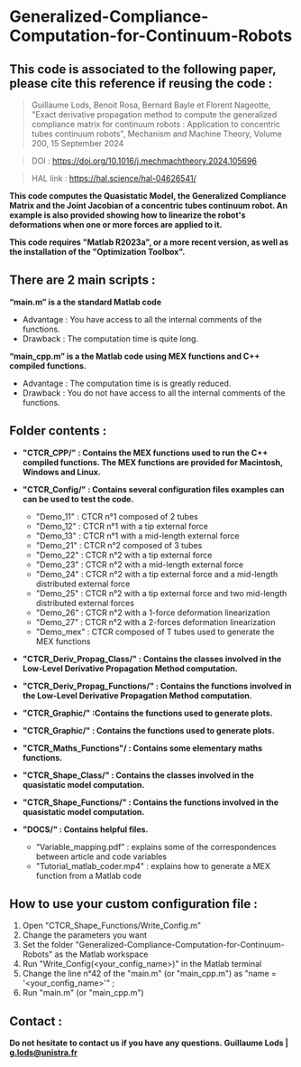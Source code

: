 # Generalized-Compliance-Computation-for-Continuum-Robots

## This code is associated to the following paper, please cite this reference if reusing the code :

> Guillaume Lods, Benoit Rosa, Bernard Bayle et Florent Nageotte, "Exact derivative propagation method to compute the generalized compliance matrix for continuum robots : Application to concentric tubes continuum robots", Mechanism and Machine Theory, Volume 200, 15 September 2024

> DOI : https://doi.org/10.1016/j.mechmachtheory.2024.105696

> HAL link : https://hal.science/hal-04626541/

**This code computes the Quasistatic Model, the Generalized Compliance Matrix and the Joint Jacobian of a concentric tubes continuum robot. An example is also provided showing how to linearize the robot's deformations when one or more forces are applied to it.**

**This code requires "Matlab R2023a", or a more recent version, as well as the installation of the "Optimization Toolbox".**

## There are 2 main scripts : 
**“main.m” is a the standard Matlab code**
- Advantage : You have access to all the internal comments of the functions.
- Drawback  : The computation time is quite long.

**“main_cpp.m” is a the Matlab code using MEX functions and C++ compiled functions.**
- Advantage : The computation time is is greatly reduced.
- Drawback  : You do not have access to all the internal comments of the functions.

## Folder contents :

- **"CTCR_CPP/" : Contains the MEX functions used to run the C++ compiled functions. The MEX functions are provided for Macintosh, Windows and Linux.**

- **"CTCR_Config/" : Contains several configuration files examples can can be used to test the code.**
	- "Demo_11"  : CTCR n°1 composed of 2 tubes
	- "Demo_12"  : CTCR n°1 with a tip external force
	- "Demo_13"  : CTCR n°1 with a mid-length external force
	- "Demo_21"  : CTCR n°2 composed of 3 tubes
	- "Demo_22"  : CTCR n°2 with a tip external force
	- "Demo_23"  : CTCR n°2 with a mid-length external force
	- "Demo_24"  : CTCR n°2 with a tip external force and a mid-length distributed external force
	- "Demo_25"  : CTCR n°2 with a tip external force and two mid-length distributed external forces
	- "Demo_26"  : CTCR n°2 with a 1-force deformation linearization
	- "Demo_27"  : CTCR n°2 with a 2-forces deformation linearization
	- "Demo_mex" : CTCR composed of T tubes used to generate the MEX functions

- **"CTCR_Deriv_Propag_Class/" : Contains the classes involved in the Low-Level Derivative Propagation Method computation.**

- **"CTCR_Deriv_Propag_Functions/" : Contains the functions involved in the Low-Level Derivative Propagation Method computation.**

- **"CTCR_Graphic/" :Contains the functions used to generate plots.**

- **"CTCR_Graphic/" : Contains the functions used to generate plots.**

- **"CTCR_Maths_Functions"/ : Contains some elementary maths functions.**

- **"CTCR_Shape_Class/" : Contains the classes involved in the quasistatic model computation.**

- **"CTCR_Shape_Functions/" : Contains the functions involved in the quasistatic model computation.**

- **"DOCS/" : Contains helpful files.**
	- “Variable_mapping.pdf”      : explains some of the correspondences between article and code variables
	- "Tutorial_matlab_coder.mp4" : explains how to generate a MEX function from a Matlab code

## How to use your custom configuration file : 
1. Open "CTCR_Shape_Functions/Write_Config.m"
2. Change the parameters you want
3. Set the folder "Generalized-Compliance-Computation-for-Continuum-Robots" as the Matlab workspace
4. Run "Write_Config(<your_config_name>)" in the Matlab terminal
5. Change the line n°42 of the "main.m" (or "main_cpp.m") as "name = '<your_config_name>'" ;
6. Run "main.m" (or "main_cpp.m")

## Contact : 
**Do not hesitate to contact us if you have any questions.**
**Guillaume Lods | g.lods@unistra.fr**
